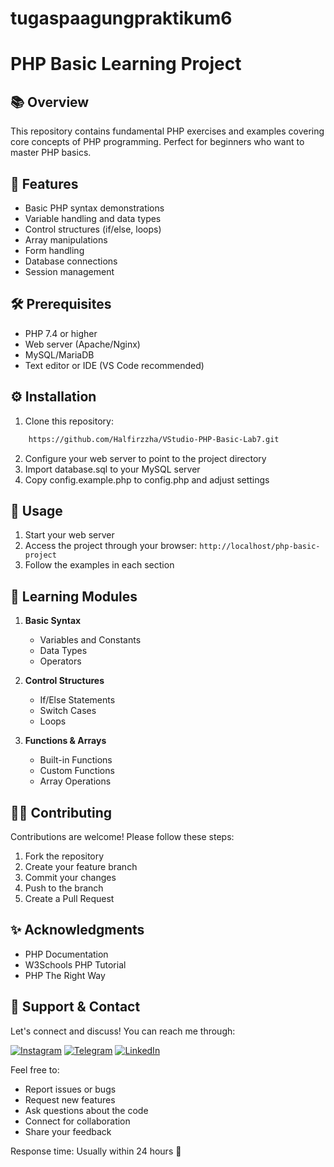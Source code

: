 # tugaspaagungpraktikum6
# PHP Basic Learning Project

## 📚 Overview
This repository contains fundamental PHP exercises and examples covering core concepts of PHP programming. Perfect for beginners who want to master PHP basics.

## 🎯 Features
- Basic PHP syntax demonstrations
- Variable handling and data types
- Control structures (if/else, loops)
- Array manipulations
- Form handling
- Database connections
- Session management

## 🛠️ Prerequisites
- PHP 7.4 or higher
- Web server (Apache/Nginx)
- MySQL/MariaDB
- Text editor or IDE (VS Code recommended)

## ⚙️ Installation
1. Clone this repository:
```bash
    https://github.com/Halfirzzha/VStudio-PHP-Basic-Lab7.git
```
2. Configure your web server to point to the project directory
3. Import database.sql to your MySQL server
4. Copy config.example.php to config.php and adjust settings

## 🚀 Usage
1. Start your web server
2. Access the project through your browser: `http://localhost/php-basic-project`
3. Follow the examples in each section

## 📝 Learning Modules
1. **Basic Syntax**
   - Variables and Constants
   - Data Types
   - Operators

2. **Control Structures**
   - If/Else Statements
   - Switch Cases
   - Loops

3. **Functions & Arrays**
   - Built-in Functions
   - Custom Functions
   - Array Operations

## 👨‍💻 Contributing
Contributions are welcome! Please follow these steps:
1. Fork the repository
2. Create your feature branch
3. Commit your changes
4. Push to the branch
5. Create a Pull Request

## ✨ Acknowledgments
- PHP Documentation
- W3Schools PHP Tutorial
- PHP The Right Way


## 🤝 Support & Contact
Let's connect and discuss! You can reach me through:

[![Instagram](https://img.shields.io/badge/Instagram-%23E4405F.svg?style=for-the-badge&logo=Instagram&logoColor=white)](https://instagram.com/halfirzzha)
[![Telegram](https://img.shields.io/badge/Telegram-2CA5E0?style=for-the-badge&logo=telegram&logoColor=white)](https://t.me/halfirzzha)
[![LinkedIn](https://img.shields.io/badge/linkedin-%230077B5.svg?style=for-the-badge&logo=linkedin&logoColor=white)](https://linkedin.com/in/halfirzzha)

Feel free to:
- Report issues or bugs
- Request new features
- Ask questions about the code
- Connect for collaboration
- Share your feedback

Response time: Usually within 24 hours 📩
